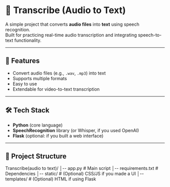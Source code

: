 # 🎤 Transcribe (Audio to Text)

A simple project that converts **audio files** into **text** using speech recognition.  
Built for practicing real-time audio transcription and integrating speech-to-text functionality.

---

## 🚀 Features
- Convert audio files (e.g., `.wav`, `.mp3`) into text  
- Supports multiple formats  
- Easy to use  
- Extendable for video-to-text transcription  

---

## 🛠️ Tech Stack
- **Python** (core language)  
- **SpeechRecognition** library (or Whisper, if you used OpenAI)  
- **Flask** (optional: if you built a web interface)  

---

## 📂 Project Structure
Transcribe(audio to text)/
│-- app.py # Main script
│-- requirements.txt # Dependencies
│-- static/ # (Optional) CSS/JS if you made a UI
│-- templates/ # (Optional) HTML if using Flask

